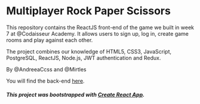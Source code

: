 # Multiplayer Rock Paper Scissors
This repository contains the ReactJS front-end of the game we built in week 7 at @Codaisseur Academy. It allows users to sign up, log in, create game rooms and play against each other.

The project combines our knowledge of HTML5, CSS3, JavaScript, PostgreSQL, ReactJS, Node.js, JWT authentication and Redux.

By @AndreeaCcss and @Mirtles

You will find the back-end [here](https://github.com/Mirtles/game-server).

##### This project was bootstrapped with [Create React App](https://github.com/facebook/create-react-app).

